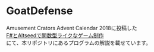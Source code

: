 # GoatDefense

Amusement Crators Advent Calendar 2018に投稿した  
[F#とAltseedで関数型ライクなゲーム制作](http://wraikny.hatenablog.com/entry/2018/12/23/204713)  
にて、本リポジトリにあるプログラムの解説を載せています。